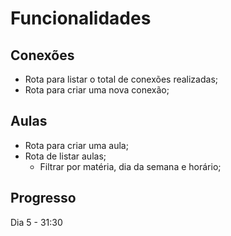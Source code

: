 # Funcionalidades

## Conexões

- Rota para listar o total de conexões realizadas;
- Rota para criar uma nova conexão;

## Aulas

- Rota para criar uma aula;
- Rota de listar aulas;
  - Filtrar por matéria, dia da semana e horário;




## Progresso

Dia 5 - 31:30
